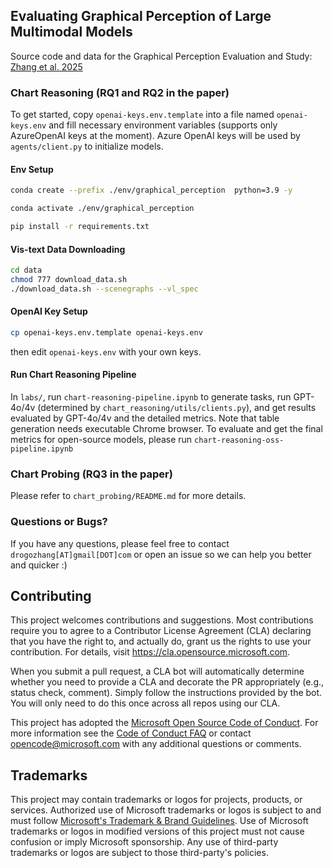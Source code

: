 ## Evaluating Graphical Perception of Large Multimodal Models
Source code and data for the Graphical Perception Evaluation and Study: [Zhang et al. 2025](https://arxiv.org/abs/2503.10857)


### Chart Reasoning (RQ1 and RQ2 in the paper)
To get started, copy `openai-keys.env.template` into a file named `openai-keys.env` and fill necessary environment variables (supports only AzureOpenAI keys at the moment). 
Azure OpenAI keys will be used by `agents/client.py` to initialize models.

#### Env Setup
```bash
conda create --prefix ./env/graphical_perception  python=3.9 -y

conda activate ./env/graphical_perception

pip install -r requirements.txt
```
#### Vis-text Data Downloading

```bash
cd data
chmod 777 download_data.sh
./download_data.sh --scenegraphs --vl_spec
```

#### OpenAI Key Setup

```bash
cp openai-keys.env.template openai-keys.env
```
then edit `openai-keys.env` with your own keys.

#### Run Chart Reasoning Pipeline

In `labs/`, run `chart-reasoning-pipeline.ipynb` to generate tasks, run GPT-4o/4v (determined by `chart_reasoning/utils/clients.py`), and get results evaluated by GPT-4o/4v and the detailed metrics.
Note that table generation needs executable Chrome browser.
To evaluate and get the final metrics for open-source models, please run `chart-reasoning-oss-pipeline.ipynb`


### Chart Probing (RQ3 in the paper)
Please refer to `chart_probing/README.md` for more details.


### Questions or Bugs?
If you have any questions, please feel free to contact `drogozhang[AT]gmail[DOT]com` or open an issue so we can help you better and quicker :)


## Contributing

This project welcomes contributions and suggestions.  Most contributions require you to agree to a
Contributor License Agreement (CLA) declaring that you have the right to, and actually do, grant us
the rights to use your contribution. For details, visit https://cla.opensource.microsoft.com.

When you submit a pull request, a CLA bot will automatically determine whether you need to provide
a CLA and decorate the PR appropriately (e.g., status check, comment). Simply follow the instructions
provided by the bot. You will only need to do this once across all repos using our CLA.

This project has adopted the [Microsoft Open Source Code of Conduct](https://opensource.microsoft.com/codeofconduct/).
For more information see the [Code of Conduct FAQ](https://opensource.microsoft.com/codeofconduct/faq/) or
contact [opencode@microsoft.com](mailto:opencode@microsoft.com) with any additional questions or comments.

## Trademarks

This project may contain trademarks or logos for projects, products, or services. Authorized use of Microsoft 
trademarks or logos is subject to and must follow 
[Microsoft's Trademark & Brand Guidelines](https://www.microsoft.com/en-us/legal/intellectualproperty/trademarks/usage/general).
Use of Microsoft trademarks or logos in modified versions of this project must not cause confusion or imply Microsoft sponsorship.
Any use of third-party trademarks or logos are subject to those third-party's policies.
